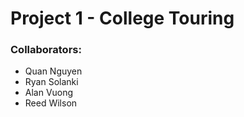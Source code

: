 <h1> Project 1 - College Touring </h1>
<h3> Collaborators: </h3>
<ul>
	<li>Quan Nguyen</li>
	<li>Ryan Solanki</li>
	<li>Alan Vuong</li>
	<li>Reed Wilson</li>
